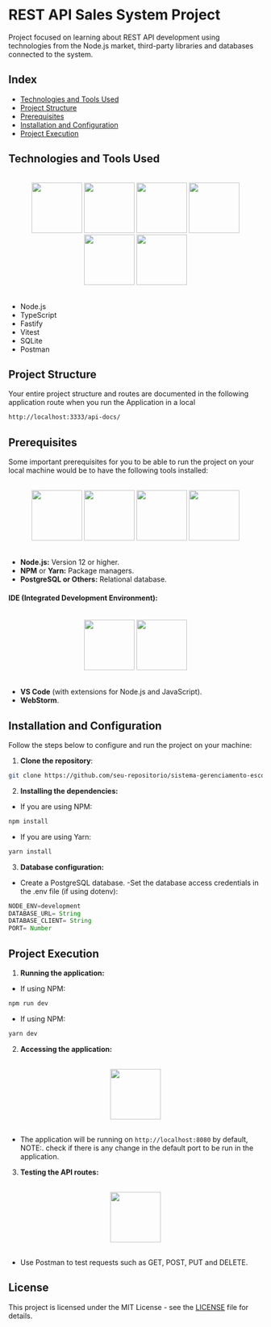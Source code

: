# REST API Sales System Project

Project focused on learning about REST API development using technologies from the Node.js market, third-party libraries and databases connected to the system.

## Index

- [Technologies and Tools Used](#technologies-and-tools-used)
- [Project Structure](#project-structure)
- [Prerequisites](#prerequisites)
- [Installation and Configuration](#installation-and-configuration)
- [Project Execution](#project-execution)

## Technologies and Tools Used

<br>
<div style="display: inline_block" align="center">

<img width="100" src="https://skillicons.dev/icons?i=typescript">
<img width="100" src="https://skillicons.dev/icons?i=nodejs">
<img width="100" width="120" src="https://cdn.jsdelivr.net/gh/devicons/devicon@latest/icons/fastify/fastify-original.svg">
<img width="100" src="https://cdn.jsdelivr.net/gh/devicons/devicon@latest/icons/vitest/vitest-original.svg" />
<img width="100" src="https://skillicons.dev/icons?i=sqlite">
<img width="100" src="https://skillicons.dev/icons?i=postman">

</div>
<br>

- Node.js
- TypeScript
- Fastify
- Vitest
- SQLite
- Postman

## Project Structure

Your entire project structure and routes are documented in the following application route when you run the Application in a local

```bash
http://localhost:3333/api-docs/
```

## Prerequisites

Some important prerequisites for you to be able to run the project on your local machine would be to have the following tools installed:

<br>
<div style="display: inline_block" align="center">

<img width="100" src="https://skillicons.dev/icons?i=nodejs">
<img width="100" src="https://skillicons.dev/icons?i=npm">
<img width="100" src="https://skillicons.dev/icons?i=yarn">
<img width="100" src="https://skillicons.dev/icons?i=postgres">

</div>
<br>

- **Node.js:** Version 12 or higher.
- **NPM** or **Yarn:** Package managers.
- **PostgreSQL or Others:** Relational database.

#### IDE (Integrated Development Environment):

<br>
<div style="display: inline_block" align="center">

<img width="100" src="https://skillicons.dev/icons?i=vscode">
<img width="100" src="https://skillicons.dev/icons?i=webstorm">

</div>
<br>

- **VS Code** (with extensions for Node.js and JavaScript).
- **WebStorm**.

## Installation and Configuration

Follow the steps below to configure and run the project on your machine:

1. **Clone the repository**:
```bash
git clone https://github.com/seu-repositorio/sistema-gerenciamento-escola.git
```

2. **Installing the dependencies:**

- If you are using NPM:

```bash
npm install
```
- If you are using Yarn:
```bash
yarn install
```
3. **Database configuration:**
- Create a PostgreSQL database. -Set the database access credentials in the .env file (if using dotenv):

```javascript
NODE_ENV=development
DATABASE_URL= String
DATABASE_CLIENT= String
PORT= Number
```

## Project Execution

1. **Running the application:**

- If using NPM:

```bash
npm run dev
```
- If using NPM:

```bash
yarn dev
```
2. **Accessing the application:**

<br>
<div style="display: inline_block" align="center">

<img width="100" src="https://cdn.jsdelivr.net/gh/devicons/devicon@latest/icons/chrome/chrome-original.svg" />

</div>
<br>

- The application will be running on ```http://localhost:8080``` by default, NOTE:. check if there is any change in the default port to be run in the application.

3. **Testing the API routes:**

<br>
<div style="display: inline_block" align="center">

<img width="100" src="https://skillicons.dev/icons?i=postman">

</div>
<br>

- Use Postman to test requests such as GET, POST, PUT and DELETE.

## License

This project is licensed under the MIT License - see the [LICENSE](./LICENSE) file for details.
